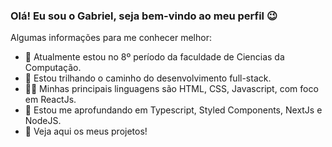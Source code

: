 ### Olá! Eu sou o Gabriel, seja bem-vindo ao meu perfil 😉

Algumas informações para me conhecer melhor:

- 🔭 Atualmente estou no 8º período da faculdade de Ciencias da Computação.
- 🌱 Estou trilhando o caminho do desenvolvimento full-stack.
- 👨‍💻 Minhas principais linguagens são HTML, CSS, Javascript, com foco em ReactJs.
- 🎢 Estou me aprofundando em Typescript, Styled Components, NextJs e NodeJS.
- 👀 Veja aqui os meus projetos!

